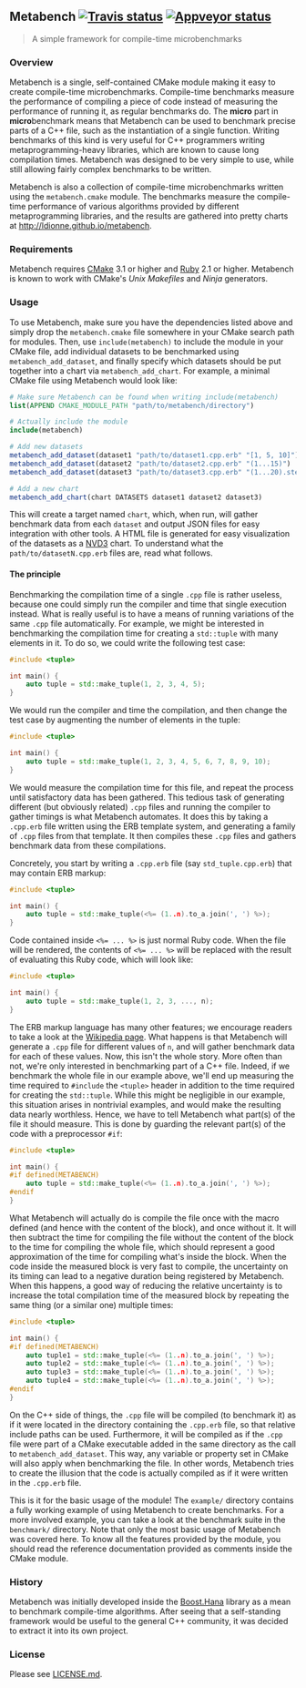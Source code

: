 ## Metabench <a target="_blank" href="https://travis-ci.org/ldionne/metabench">![Travis status][badge.Travis]</a> <a target="_blank" href="https://ci.appveyor.com/project/ldionne/metabench">![Appveyor status][badge.Appveyor]</a>
> A simple framework for compile-time microbenchmarks


### Overview
Metabench is a single, self-contained CMake module making it easy to create
compile-time microbenchmarks. Compile-time benchmarks measure the performance
of compiling a piece of code instead of measuring the performance of running
it, as regular benchmarks do. The __micro__ part in **micro**benchmark means
that Metabench can be used to benchmark precise parts of a C++ file, such as
the instantiation of a single function. Writing benchmarks of this kind is
very useful for C++ programmers writing metaprogramming-heavy libraries, which
are known to cause long compilation times. Metabench was designed to be very
simple to use, while still allowing fairly complex benchmarks to be written.

Metabench is also a collection of compile-time microbenchmarks written using
the `metabench.cmake` module. The benchmarks measure the compile-time performance
of various algorithms provided by different metaprogramming libraries, and the
results are gathered into pretty charts at http://ldionne.github.io/metabench.

### Requirements
Metabench requires [CMake][] 3.1 or higher and [Ruby][] 2.1 or higher.
Metabench is known to work with CMake's _Unix Makefiles_ and _Ninja_
generators.

### Usage
To use Metabench, make sure you have the dependencies listed above and simply
drop the `metabench.cmake` file somewhere in your CMake search path for modules.
Then, use `include(metabench)` to include the module in your CMake file, add
individual datasets to be benchmarked using `metabench_add_dataset`, and finally
specify which datasets should be put together into a chart via `metabench_add_chart`.
For example, a minimal CMake file using Metabench would look like:

```CMake
# Make sure Metabench can be found when writing include(metabench)
list(APPEND CMAKE_MODULE_PATH "path/to/metabench/directory")

# Actually include the module
include(metabench)

# Add new datasets
metabench_add_dataset(dataset1 "path/to/dataset1.cpp.erb" "[1, 5, 10]")
metabench_add_dataset(dataset2 "path/to/dataset2.cpp.erb" "(1...15)")
metabench_add_dataset(dataset3 "path/to/dataset3.cpp.erb" "(1...20).step(5)")

# Add a new chart
metabench_add_chart(chart DATASETS dataset1 dataset2 dataset3)
```

This will create a target named `chart`, which, when run, will gather benchmark
data from each `dataset` and output JSON files for easy integration with other
tools. A HTML file is generated for easy visualization of the datasets as a
[NVD3][] chart. To understand what the `path/to/datasetN.cpp.erb` files are,
read what follows.

#### The principle
Benchmarking the compilation time of a single `.cpp` file is rather useless,
because one could simply run the compiler and time that single execution instead.
What is really useful is to have a means of running variations of the same
`.cpp` file automatically. For example, we might be interested in benchmarking
the compilation time for creating a `std::tuple` with many elements in it. To
do so, we could write the following test case:

```c++
#include <tuple>

int main() {
    auto tuple = std::make_tuple(1, 2, 3, 4, 5);
}
```

We would run the compiler and time the compilation, and then change the test
case by augmenting the number of elements in the tuple:

```c++
#include <tuple>

int main() {
    auto tuple = std::make_tuple(1, 2, 3, 4, 5, 6, 7, 8, 9, 10);
}
```

We would measure the compilation time for this file, and repeat the process
until satisfactory data has been gathered. This tedious task of generating
different (but obviously related) `.cpp` files and running the compiler to
gather timings is what Metabench automates. It does this by taking a `.cpp.erb`
file written using the ERB template system, and generating a family of `.cpp`
files from that template. It then compiles these `.cpp` files and gathers
benchmark data from these compilations.

Concretely, you start by writing a `.cpp.erb` file (say `std_tuple.cpp.erb`)
that may contain ERB markup:

```c++
#include <tuple>

int main() {
    auto tuple = std::make_tuple(<%= (1..n).to_a.join(', ') %>);
}
```

Code contained inside `<%= ... %>` is just normal Ruby code. When the file
will be rendered, the contents of `<%= ... %>` will be replaced with the
result of evaluating this Ruby code, which will look like:

```c++
#include <tuple>

int main() {
    auto tuple = std::make_tuple(1, 2, 3, ..., n);
}
```

The ERB markup language has many other features; we encourage readers to take
a look at the [Wikipedia page][ERB]. What happens is that Metabench will
generate a `.cpp` file for different values of `n`, and will gather benchmark
data for each of these values. Now, this isn't the whole story. More often
than not, we're only interested in benchmarking part of a C++ file. Indeed,
if we benchmark the whole file in our example above, we'll end up measuring
the time required to `#include` the `<tuple>` header in addition to the time
required for creating the `std::tuple`. While this might be negligible in our
example, this situation arises in nontrivial examples, and would make the
resulting data nearly worthless. Hence, we have to tell Metabench what part(s)
of the file it should measure. This is done by guarding the relevant part(s)
of the code with a preprocessor `#if`:

```c++
#include <tuple>

int main() {
#if defined(METABENCH)
    auto tuple = std::make_tuple(<%= (1..n).to_a.join(', ') %>);
#endif
}
```

What Metabench will actually do is compile the file once with the macro defined
(and hence with the content of the block), and once without it. It will then
subtract the time for compiling the file without the content of the block to
the time for compiling the whole file, which should represent a good
approximation of the time for compiling what's inside the block. When
the code inside the measured block is very fast to compile, the uncertainty
on its timing can lead to a negative duration being registered by Metabench.
When this happens, a good way of reducing the relative uncertainty is to
increase the total compilation time of the measured block by repeating the
same thing (or a similar one) multiple times:

```c++
#include <tuple>

int main() {
#if defined(METABENCH)
    auto tuple1 = std::make_tuple(<%= (1..n).to_a.join(', ') %>);
    auto tuple2 = std::make_tuple(<%= (1..n).to_a.join(', ') %>);
    auto tuple3 = std::make_tuple(<%= (1..n).to_a.join(', ') %>);
    auto tuple4 = std::make_tuple(<%= (1..n).to_a.join(', ') %>);
#endif
}
```

On the C++ side of things, the `.cpp` file will be compiled (to benchmark it)
as if it were located in the directory containing the `.cpp.erb` file, so that
relative include paths can be used. Furthermore, it will be compiled as if the
`.cpp` file were part of a CMake executable added in the same directory as the
call to `metabench_add_dataset`. This way, any variable or property set in CMake
will also apply when benchmarking the file. In other words, Metabench tries to
create the illusion that the code is actually compiled as if it were written
in the `.cpp.erb` file.

This is it for the basic usage of the module! The `example/` directory contains
a fully working example of using Metabench to create benchmarks. For a more
involved example, you can take a look at the benchmark suite in the `benchmark/`
directory. Note that only the most basic usage of Metabench was covered here.
To know all the features provided by the module, you should read the reference
documentation provided as comments inside the CMake module.

### History
Metabench was initially developed inside the [Boost.Hana][] library as a
mean to benchmark compile-time algorithms. After seeing that a self-standing
framework would be useful to the general C++ community, it was decided to
extract it into its own project.

### License
Please see [LICENSE.md](LICENSE.md).


<!-- Links -->
[badge.Appveyor]: https://ci.appveyor.com/api/projects/status/github/ldionne/metabench?svg=true&branch=master
[badge.Travis]: https://travis-ci.org/ldionne/metabench.svg?branch=master
[Boost.Hana]: http://github.com/boostorg/hana
[CMake]: http://www.cmake.org
[ERB]: http://en.wikipedia.org/wiki/ERuby
[Ruby]: https://www.ruby-lang.org/en/
[NVD3]: http://nvd3.org/
